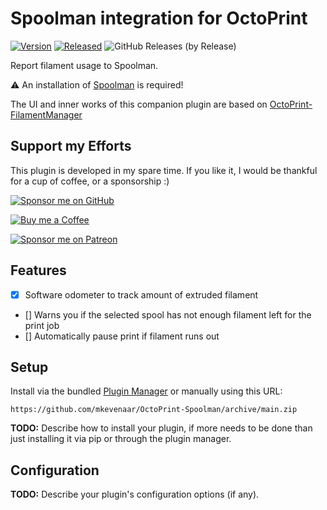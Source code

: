 # Spoolman integration for OctoPrint

[![Version](https://img.shields.io/badge/dynamic/json.svg?color=brightgreen&label=version&url=https://api.github.com/repos/mkevenaar/OctoPrint-Spoolan/releases&query=$[0].name)](https://github.com/mkevenaar/OctoPrint-Spoolman/releases)
[![Released](https://img.shields.io/badge/dynamic/json.svg?color=brightgreen&label=released&url=https://api.github.com/repos/mkevenaar/OctoPrint-Spoolman/releases&query=$[0].published_at)](https://github.com/mkevenaar/OctoPrint-Spoolman/releases)
![GitHub Releases (by Release)](https://img.shields.io/github/downloads/mkevenaar/OctoPrint-Spoolman/latest/total.svg)

Report filament usage to Spoolman.

:warning: An installation of [Spoolman](https://github.com/Donkie/Spoolman#installation) is required!

The UI and inner works of this companion plugin are based on [OctoPrint-FilamentManager](https://github.com/OllisGit/OctoPrint-FilamentManager)

## Support my Efforts

This plugin is developed in my spare time.
If you like it, I would be thankful for a cup of coffee, or a sponsorship :)

[![Sponsor me on GitHub](https://img.shields.io/badge/GitHub-sponsors-blue.svg?style=for-the-badge&logo=GitHub)](https://github.com/sponsors/mkevenaar)

[![Buy me a Coffee](https://img.shields.io/badge/Buy%20Me%20A%20Coffee-mkevenaar-FFDD00.svg?style=for-the-badge&amp;logo=buy-me-a-coffee)](https://www.buymeacoffee.com/mkevenaar)

[![Sponsor me on Patreon](https://img.shields.io/badge/Patreon-mkevenaar-red.svg?style=for-the-badge&logo=Patreon)](https://www.patreon.com/mkevenaar)

## Features

* [x] Software odometer to track amount of extruded filament
* [] Warns you if the selected spool has not enough filament left for the print job
* [] Automatically pause print if filament runs out

## Setup

Install via the bundled [Plugin Manager](https://docs.octoprint.org/en/master/bundledplugins/pluginmanager.html)
or manually using this URL:

    https://github.com/mkevenaar/OctoPrint-Spoolman/archive/main.zip

**TODO:** Describe how to install your plugin, if more needs to be done than just installing it via pip or through
the plugin manager.

## Configuration

**TODO:** Describe your plugin's configuration options (if any).

